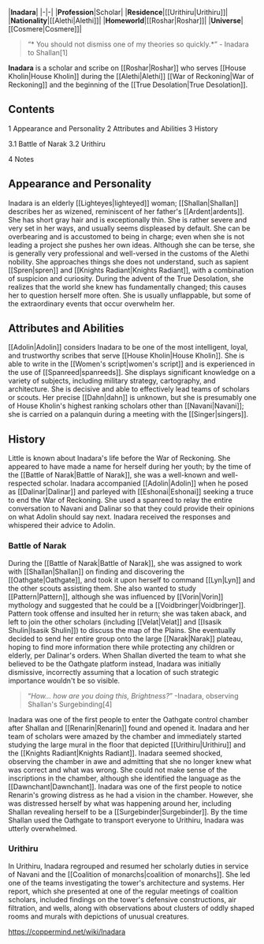 |**Inadara**|
|-|-|
|**Profession**|Scholar|
|**Residence**|[[Urithiru\|Urithiru]]|
|**Nationality**|[[Alethi\|Alethi]]|
|**Homeworld**|[[Roshar\|Roshar]]|
|**Universe**|[[Cosmere\|Cosmere]]|

>“* You should not dismiss one of my theories so quickly.*”
\- Inadara to Shallan[1]


**Inadara** is a scholar and scribe on [[Roshar\|Roshar]] who serves [[House Kholin\|House Kholin]] during the [[Alethi\|Alethi]] [[War of Reckoning\|War of Reckoning]] and the beginning of the [[True Desolation\|True Desolation]].

## Contents

1 Appearance and Personality
2 Attributes and Abilities
3 History

3.1 Battle of Narak
3.2 Urithiru


4 Notes


## Appearance and Personality
Inadara is an elderly [[Lighteyes\|lighteyed]] woman; [[Shallan\|Shallan]] describes her as wizened, reminiscent of her father's [[Ardent\|ardents]]. She has short gray hair and is exceptionally thin.
She is rather severe and very set in her ways, and usually seems displeased by default. She can be overbearing and is accustomed to being in charge; even when she is not leading a project she pushes her own ideas. Although she can be terse, she is generally very professional and well-versed in the customs of the Alethi nobility.
She approaches things she does not understand, such as sapient [[Spren\|spren]] and [[Knights Radiant\|Knights Radiant]], with a combination of suspicion and curiosity. During the advent of the True Desolation, she realizes that the world she knew has fundamentally changed; this causes her to question herself more often. She is usually unflappable, but some of the extraordinary events that occur overwhelm her.

## Attributes and Abilities
[[Adolin\|Adolin]] considers Inadara to be one of the most intelligent, loyal, and trustworthy scribes that serve [[House Kholin\|House Kholin]]. She is able to write in the [[Women's script\|women's script]] and is experienced in the use of [[Spanreed\|spanreeds]]. She displays significant knowledge on a variety of subjects, including military strategy, cartography, and architecture. She is decisive and able to effectively lead teams of scholars or scouts.
Her precise [[Dahn\|dahn]] is unknown, but she is presumably one of House Kholin's highest ranking scholars other than [[Navani\|Navani]]; she is carried on a palanquin during a meeting with the [[Singer\|singers]].

## History
Little is known about Inadara's life before the War of Reckoning. She appeared to have made a name for herself during her youth; by the time of the [[Battle of Narak\|Battle of Narak]], she was a well-known and well-respected scholar.
Inadara accompanied [[Adolin\|Adolin]] when he posed as [[Dalinar\|Dalinar]] and parleyed with [[Eshonai\|Eshonai]] seeking a truce to end the War of Reckoning. She used a spanreed to relay the entire conversation to Navani and Dalinar so that they could provide their opinions on what Adolin should say next. Inadara received the responses and whispered their advice to Adolin.

### Battle of Narak
During the [[Battle of Narak\|Battle of Narak]], she was assigned to work with [[Shallan\|Shallan]] on finding and discovering the [[Oathgate\|Oathgate]], and took it upon herself to command [[Lyn\|Lyn]] and the other scouts assisting them. She also wanted to study [[Pattern\|Pattern]], although she was influenced by [[Vorin\|Vorin]] mythology and suggested that he could be a [[Voidbringer\|Voidbringer]]. Pattern took offense and insulted her in return; she was taken aback, and left to join the other scholars (including [[Velat\|Velat]] and [[Isasik Shulin\|Isasik Shulin]]) to discuss the map of the Plains. She eventually decided to send her entire group onto the large [[Narak\|Narak]] plateau, hoping to find more information there while protecting any children or elderly, per Dalinar's orders. When Shallan diverted the team to what she believed to be the Oathgate platform instead, Inadara was initially dismissive, incorrectly assuming that a location of such strategic importance wouldn't be so visible.

>“*How... how are you doing this, Brightness?*”
\-Inadara, observing Shallan's Surgebinding[4]

Inadara was one of the first people to enter the Oathgate control chamber after Shallan and [[Renarin\|Renarin]] found and opened it. Inadara and her team of scholars were amazed by the chamber and immediately started studying the large mural in the floor that depicted [[Urithiru\|Urithiru]] and the [[Knights Radiant\|Knights Radiant]]. Inadara seemed shocked, observing the chamber in awe and admitting that she no longer knew what was correct and what was wrong. She could not make sense of the inscriptions in the chamber, although she identified the language as the [[Dawnchant\|Dawnchant]]. Inadara was one of the first people to notice Renarin's growing distress as he had a vision in the chamber. However, she was distressed herself by what was happening around her, including Shallan revealing herself to be a [[Surgebinder\|Surgebinder]]. By the time Shallan used the Oathgate to transport everyone to Urithiru, Inadara was utterly overwhelmed.

### Urithiru
In Urithiru, Inadara regrouped and resumed her scholarly duties in service of Navani and the [[Coalition of monarchs\|coalition of monarchs]]. She led one of the teams investigating the tower's architecture and systems. Her report, which she presented at one of the regular meetings of coalition scholars, included findings on the tower's defensive constructions, air filtration, and wells, along with observations about clusters of oddly shaped rooms and murals with depictions of unusual creatures.



https://coppermind.net/wiki/Inadara